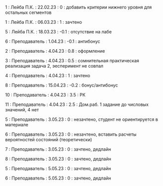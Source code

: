 1 : Лейба П.К. : 22.02.23 : 0 : добавить критерии нижнего уровня для остальных сегментов

1 : Лейба П.К. : 06.03.23 : 1 : зачтено

5 : Лейба П.К. : 18.03.23 : -0.1 : отсутствие на лабе

6 : Преподаватель : 1.04.23 : -0.1 : антибонус

2 : Преподаватель : 4.04.23 : 0.8 : оформление

3 : Преподаватель : 4.04.23 : 0.5 : сомнительная практическая реализация задача 2, эесперимент не совпал

4 : Преподаватель : 4.04.23 : 1 : зачтено

8 : Преподаватель : 15.04.23 : -0.2 : бонус/антибонус

10 : Преподаватель : 4.04.23 : 3.5 : РК

11 : Преподаватель : 4.04.23 : 2.5 : Дом.раб. 1 задание до числовых значений, 4 нет

5 : Преподаватель : 3.05.23 : 0 : незачтено, студент не ориентируется в материале

6 : Преподаватель : 3.05.23 : 0 : незачтено, вставить расчеты вероятностей состояний (теоретически)

7 : Преподаватель : 3.05.23 : 0 : зачтено, дедлайн

8 : Преподаватель : 3.05.23 : 0 : зачтено, дедлайн

5 : Преподаватель : 5.05.23 : 0 : зачтено, дедлайн

6 : Преподаватель : 5.05.23 : 0 : зачтено, дедлайн


